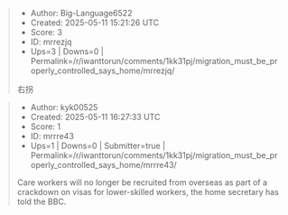 > - Author: Big-Language6522
> - Created: 2025-05-11 15:21:26 UTC
> - Score: 3
> - ID: mrrezjq
> - Ups=3 | Downs=0 | Permalink=/r/iwanttorun/comments/1kk31pj/migration_must_be_properly_controlled_says_home/mrrezjq/
>
> 右拐

> - Author: kyk00525
> - Created: 2025-05-11 16:27:33 UTC
> - Score: 1
> - ID: mrrre43
> - Ups=1 | Downs=0 | Submitter=true | Permalink=/r/iwanttorun/comments/1kk31pj/migration_must_be_properly_controlled_says_home/mrrre43/
>
> Care workers will no longer be recruited from overseas as part of a crackdown on visas for lower-skilled workers, the home secretary has told the BBC.
